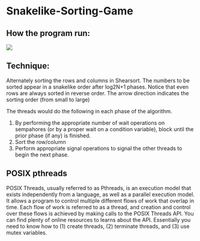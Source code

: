 # Snakelike-Sorting-Game

## How the program run:
![](https://github.com/Martin-Mai/NASM-64-Skeleton-Program/blob/main/Demo/Inorder.jpg)

## Technique:
Alternately sorting the rows and columns in Shearsort. The numbers to be sorted appear in a snakelike order after log2N+1 phases. 
Notice that even rows are always sorted in reverse order. The arrow direction indicates the sorting order (from small to large)

The threads would do the following in each phase of the algorithm.
1. By performing the appropriate number of wait operations on sempahores (or by a proper wait on a condition variable), block until the prior phase (if any) is finished.
2. Sort the row/column
3. Perform appropriate signal operations to signal the other threads to begin the next phase.

## POSIX pthreads
POSIX Threads, usually referred to as Pthreads, is an execution model that exists independently from a language, as well as a parallel execution model. It allows a program to
control multiple different flows of work that overlap in time. Each flow of work is referred
to as a thread, and creation and control over these flows is achieved by making calls to
the POSIX Threads API. You can find plenty of online resources to learns about the API.
Essentially you need to know how to (1) create threads, (2) terminate threads, and (3) use
mutex variables.
